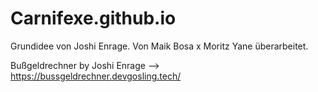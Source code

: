 # Carnifexe.github.io

Grundidee von Joshi Enrage. Von Maik Bosa x Moritz Yane überarbeitet.



Bußgeldrechner by Joshi Enrage --> https://bussgeldrechner.devgosling.tech/
